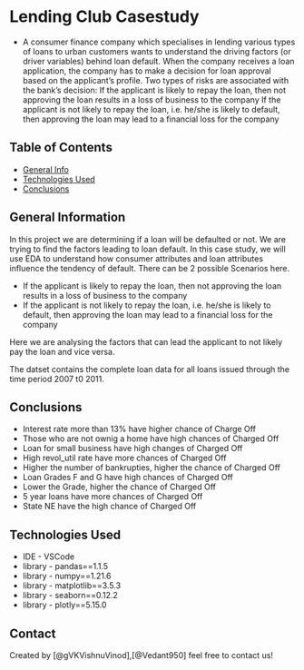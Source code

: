 # Lending Club Casestudy

- A consumer finance company which specialises in lending various types of loans to urban customers wants to understand the driving factors (or driver variables) behind loan default. When the company receives a loan application, the company has to make a decision for loan approval based on the applicant’s profile. Two types of risks are associated with the bank’s decision:
If the applicant is likely to repay the loan, then not approving the loan results in a loss of business to the company
If the applicant is not likely to repay the loan, i.e. he/she is likely to default, then approving the loan may lead to a financial loss for the company


## Table of Contents
* [General Info](##general-information)
* [Technologies Used](##technologies-used)
* [Conclusions](##conclusions)



## General Information
In this project we are determining if a loan will be defaulted or not. We are trying to find the factors leading to loan default. In this case study, we will use EDA to understand how consumer attributes and loan attributes influence the tendency of default. 
There can be 2 possible Scenarios here.
- If the applicant is likely to repay the loan, then not approving the loan results in a loss of business to the company
- If the applicant is not likely to repay the loan, i.e. he/she is likely to default, then approving the loan may lead to a financial loss for the company

Here we are analysing the factors that can lead the applicant to not likely pay the loan and vice versa.

The datset contains the complete loan data for all loans issued through the time period 2007 t0 2011.


## Conclusions
- Interest rate more than 13% have higher chance of Charge Off
- Those who are not ownig a home have high chances of Charged Off
- Loan for  small business have high changes of Charged Off
- High revol_util rate have more chances of Charged Off
- Higher the number of bankrupties, higher the chance of Charged Off
- Loan Grades F and G have high chances of Charged Off
- Lower the Grade, higher the chance of Charged Off
- 5 year loans have more chances of Charged Off
- State NE have the high chance of Charged Off


## Technologies Used
- IDE - VSCode
- library - pandas==1.1.5
- library - numpy==1.21.6
- library - matplotlib==3.5.3
- library - seaborn==0.12.2
- library - plotly==5.15.0


## Contact
Created by [@gVKVishnuVinod],[@Vedant950]
feel free to contact us!

